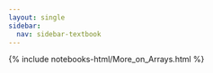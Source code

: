 ```yaml
---
layout: single
sidebar:
  nav: sidebar-textbook
---
```


{% include notebooks-html/More_on_Arrays.html %}
